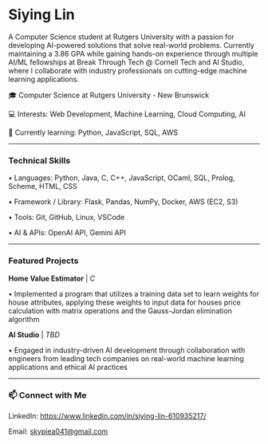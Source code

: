 # Siying Lin
<!--
**Skypiea041/Skypiea041** is a ✨ _special_ ✨ repository because its `README.md` (this file) appears on your GitHub profile.
-->

A Computer Science student at Rutgers University with a passion for developing AI-powered solutions that solve real-world problems. Currently maintaining a 3.86 GPA while gaining hands-on experience through multiple AI/ML fellowships at Break Through Tech @ Cornell Tech and AI Studio, where I collaborate with industry professionals on cutting-edge machine learning applications.

🎓 Computer Science at Rutgers University - New Brunswick

💻 Interests: Web Development, Machine Learning, Cloud Computing, AI

🌱 Currently learning: Python, JavaScript, SQL, AWS

---

### Technical Skills
• Languages: Python, Java, C, C++, JavaScript, OCaml, SQL, Prolog, Scheme, HTML, CSS

• Framework / Library: Flask, Pandas, NumPy, Docker, AWS (EC2, S3)

• Tools: Git, GitHub, Linux, VSCode

• AI & APIs: OpenAI API, Gemini API

---

### Featured Projects
**Home Value Estimator** | _C_

• Implemented a program that utilizes a training data set to learn weights for house attributes, applying these weights to input data for houses price calculation with matrix operations and the Gauss-Jordan elimination algorithm

**AI Studio** | _TBD_

• Engaged in industry-driven AI development through collaboration with engineers from leading tech companies on real-world machine learning applications and ethical AI practices

--- 
### 📫 Connect with Me
LinkedIn: https://www.linkedin.com/in/siying-lin-610935217/

Email: skypiea041@gmail.com
